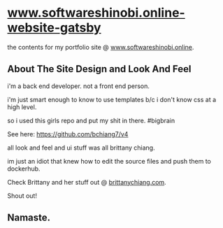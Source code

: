 # www.softwareshinobi.online-website-gatsby

the contents for my portfolio site @ www.softwareshinobi.online.

## About The Site Design and Look And Feel

i'm a back end developer. not a front end person.

i'm just smart enough to know to use templates b/c i don't know css at a high level.

so i used this girls repo and put my shit in there. #bigbrain

See here: https://github.com/bchiang7/v4

all look and feel and ui stuff was all brittany chiang.

im just an idiot that knew how to edit the source files and push them to dockerhub.

Check Brittany and her stuff out @ [brittanychiang.com](https://brittanychiang.com).

Shout out!

## Namaste.

